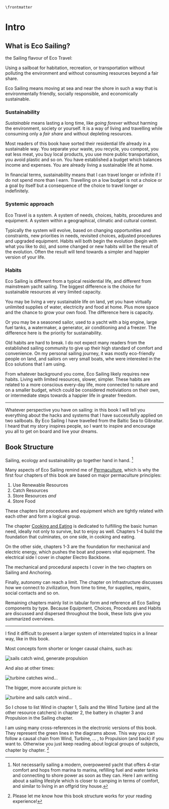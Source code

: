 ```{=latex}
\frontmatter
```
# Intro <!-- leanpub style: H1 for chapter title -->


## What is Eco Sailing? <!-- H2 Obs style: the only TOC elements; leanpub style: chapter sections -->

the Sailing flavour of Eco Travel:

Using a sailboat for habitation, recreation, or transportation without polluting the environment and without consuming resources beyond a fair share.

Eco Sailing means moving at sea and near the shore in such a way that is environmentally friendly, socially responsible, and economically sustainable.


### Sustainability

*Sustainable* means lasting a long time, like *going forever* without harming the environment, society or yourself. It is a way of living and travelling while consuming only a *fair share* and without depleting resources.

Most readers of this book have sorted their residential life already in a sustainable way. You separate your waste, you recycle, you compost, you eat less meat, you buy local products, you use more public transportation, you avoid plastic and so on. You have established a budget which balances income and expenses. You are already living a sustainable life at home.

In financial terms, sustainability means that I can travel longer or infinite if I do not spend more than I earn. Travelling on a low budget is not a choice or a goal by itself but a consequence of the choice to travel longer or indefinitely.

### Systemic approach

Eco Travel is a system. A system of needs, choices, habits, procedures and equipment. A system within a geographical, climatic and cultural context.

Typically the system will evolve, based on changing opportunities and constraints, new priorities in needs, revisited choices, adjusted procedures and upgraded equipment. Habits will both begin the evolution (begin with what you like to do), and some changed or new habits will be the result of the evolution. Often the result will tend towards a simpler and happier version of your life.

### Habits

Eco Sailing is different from a typical residential life, and different from mainstream yacht sailing. The biggest difference is the choice for sustainable resources at very limited capacity. 

You may be living a very sustainable life on land, yet you have virtually unlimited supplies of water, electricity and food at home. Plus more space and the chance to grow your own food. The difference here is capacity.

Or you may be a seasoned sailor, used to a yacht with a big engine, large fuel tanks, a watermaker, a generator, air conditioning and a freezer. The difference here is the priority for sustainability. 

Old habits are hard to break. I do not expect many readers from the established sailing community to give up their high standard of comfort and convenience. On my personal sailing journey, it was mostly eco-friendly people on land, and sailors on very small boats, whe were interested in the Eco solutions that I am using.

From whatever background you come, Eco Sailing likely requires new habits. Living with limited resources, slower, simpler. These habits are related to a more conscious every-day life, more connected to nature and on a smaller budget, which could be considered motiviations on their own, or intermediate steps towards a happier life in greater freedom.

* * * 

Whatever perspective you have on sailing: in this book I will tell you everything about the hacks and systems that I have successfully applied on two sailboats. By Eco Sailing I have travelled from the Baltic Sea to Gibraltar. I heard that my story inspires people, so I want to inspire and encourage you all to get on board and live your dreams.

## Book Structure

Sailing, ecology and sustainability go together hand in hand. [^n1]

[^n1]: Not necessarily sailing a modern, overpowered yacht that offers 4-star comfort and hops from marina to marina, refilling fuel and water tanks and connecting to shore power as soon as they can. Here I am writing about a sailing lifestyle which is closer to camping in terms of comfort, and similar to living in an offgrid tiny house.

Many aspects of Eco Sailing remind me of [Permaculture](#permaculture), which is why the first four chapters of this book are based on major permaculture principles: 

1. Use Renewable Resources
1. Catch Resources 
1. Store Resources *and*
1. Store Food

These chapters list procedures and equipment which are tightly related with each other and form a logical group.

The chapter [Cooking and Eating](#cook-eat) is dedicated to fulfilling the basic human need, ideally not only to survive, but to enjoy as well. Chapters 1-4 build the foundation that culminates, on one side, in cooking and eating.

On the other side, chapters 1-3 are the foundation for mechanical and electric energy, which pushes the boat and powers vital equipment. The electrical side I cover in chapter Electro Backbone. 

The mechanical and procedural aspects I cover in the two chapters on Sailing and Anchoring.

Finally, autonomy can reach a limit. The chapter on Infrastructure discusses how we connect to zivilization, from time to time, for supplies, repairs, social contacts and so on.

Remaining chapters mainly list in tabular form and reference all Eco Sailing components by type. Because Equipment, Choices, Procedures and Habits are discussed and dispersed throughout the book, these lists give you summarized overviews.

- - -

I find it difficult to present a larger system of interrelated topics in a linear way, like in this book. 

Most concepts form shorter or longer causal chains, such as: 

![sails catch wind, generate propulsion](vec/wind-sails-propulsion.svg)

And also at other times:

![turbine catches wind...](vec/wind-turbine-propulsion.svg)

The bigger, more accurate picture is:

![turbine and sails catch wind...](vec/wind-sails-and-turbine.svg)


So I chose to list Wind in chapter 1, Sails and the Wind Turbine (and all the other resource catchers) in chapter 2, the battery in chapter 3 and Propulsion in the Sailing chapter.

I am using many cross-references in the electronic versions of this book. They represent the green lines in the diagrams above. This way you can follow a causal chain from Wind, Turbine, ... , to Propulsion (and back) if you want to. Otherwise you just keep reading about logical groups of subjects, chapter by chapter. [^book_structure_feedback]

[^book_structure_feedback]: Please let me know how this book structure works for your reading experience!

